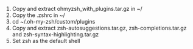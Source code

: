 1. Copy and extract ohmyzsh_with_plugins.tar.gz in ~/
2. Copy the .zshrc in ~/
3. cd ~/.oh-my-zsh/custom/plugins
4. Copy and extract zsh-autosuggestions.tar.gz, zsh-completions.tar.gz and zsh-syntax-highlighting.tar.gz
5. Set zsh as the default shell
